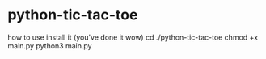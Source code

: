 # python-tic-tac-toe
how to use
install it (you've done it wow)
cd ./python-tic-tac-toe
chmod +x main.py
python3 main.py
